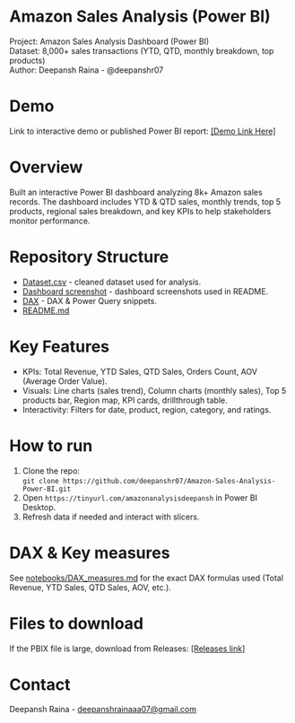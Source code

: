# Amazon Sales Analysis (Power BI)

Project: Amazon Sales Analysis Dashboard (Power BI)  
Dataset: 8,000+ sales transactions (YTD, QTD, monthly breakdown, top products)  
Author: Deepansh Raina - @deepanshr07

# Demo
Link to interactive demo or published Power BI report: [\[Demo Link Here\]](https://tinyurl.com/amazonanalysisdeepansh)

# Overview
Built an interactive Power BI dashboard analyzing 8k+ Amazon sales records. The dashboard includes YTD & QTD sales, monthly trends, top 5 products, regional sales breakdown, and key KPIs to help stakeholders monitor performance.

# Repository Structure
- [Dataset.csv](https://github.com/deepanshr07/Amazon-Sales-Analysis-Power-BI/blob/main/Amazon_Combined_Data.xlsx) - cleaned dataset used for analysis.   
- [Dashboard screenshot](https://github.com/deepanshr07/Amazon-Sales-Analysis-Power-BI/blob/main/AmazonSalesDashboard.jpg) - dashboard screenshots used in README.  
- [DAX](https://github.com/deepanshr07/Amazon-Sales-Analysis-Power-BI/blob/main/Notebook-DAX-measures) - DAX & Power Query snippets.  
- [README.md](https://github.com/deepanshr07/Amazon-Sales-Analysis-Power-BI/blob/main/README.md)

# Key Features
- KPIs: Total Revenue, YTD Sales, QTD Sales, Orders Count, AOV (Average Order Value).  
- Visuals: Line charts (sales trend), Column charts (monthly sales), Top 5 products bar, Region map, KPI cards, drillthrough table.  
- Interactivity: Filters for date, product, region, category, and ratings.

# How to run
1. Clone the repo:  
   `git clone https://github.com/deepanshr07/Amazon-Sales-Analysis-Power-BI.git`  
2. Open `https://tinyurl.com/amazonanalysisdeepansh` in Power BI Desktop.  
3. Refresh data if needed and interact with slicers.

# DAX & Key measures
See [notebooks/DAX_measures.md](https://github.com/deepanshr07/Amazon-Sales-Analysis-Power-BI/blob/main/Notebook-DAX-measures) for the exact DAX formulas used (Total Revenue, YTD Sales, QTD Sales, AOV, etc.).

# Files to download
If the PBIX file is large, download from Releases: [\[Releases link\]](https://tinyurl.com/amazonanalysisdeepansh)

# Contact
Deepansh Raina - deepanshrainaaa07@gmail.com
